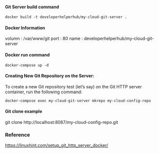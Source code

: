 
#### Git Server build command

```
docker build -t developerhelperhub/my-cloud-git-server .
```

#### Docker Information

volumn : /var/www/git
port : 80
name : developerhelperhub/my-cloud-git-server


#### Docker run command 

```
docker-compose up -d
```

#### Creating New Git Repository on the Server:

To create a new Git repository test (let’s say) on the Git HTTP server container, run the following command:

```
docker-compose exec my-cloud-git-server mkrepo my-cloud-config-repo
```

#### Git clone example 

git clone http://localhost:8087/my-cloud-config-repo.git

### Reference 

https://linuxhint.com/setup_git_http_server_docker/

